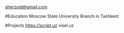 sherzoid@gmail.com

#Education
Moscow State University Branch in Tashkent

#Projects
https://script.uz
visel.uz
